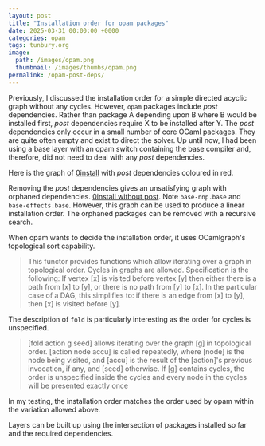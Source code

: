 ```yaml
---
layout: post
title: "Installation order for opam packages"
date: 2025-03-31 00:00:00 +0000
categories: opam
tags: tunbury.org
image:
  path: /images/opam.png
  thumbnail: /images/thumbs/opam.png
permalink: /opam-post-deps/
---
```


Previously, I discussed the installation order for a simple directed acyclic graph without any cycles. However, `opam` packages include _post_ dependencies. Rather than package A depending upon B where B would be installed first, _post_ dependencies require X to be installed after Y. The _post_ dependencies only occur in a small number of core OCaml packages. They are quite often empty and exist to direct the solver. Up until now, I had been using a base layer with an opam switch containing the base compiler and, therefore, did not need to deal with any _post_ dependencies.

Here is the graph of [0install](/images/0install.2.18-with-post-with-colour.pdf) with _post_ dependencies coloured in red.

Removing the _post_ dependencies gives an unsatisfying graph with orphaned dependencies. [0install without post](/images/0install.2.18-without-post.pdf). Note `base-nnp.base` and `base-effects.base`. However, this graph can be used to produce a linear installation order. The orphaned packages can be removed with a recursive search.

When opam wants to decide the installation order, it uses OCamlgraph's topological sort capability.

> This functor provides functions which allow iterating over a graph in topological order. Cycles in graphs are allowed. Specification is the following: If vertex [x] is visited before vertex [y] then either there is a path from [x] to [y], or there is no path from [y] to [x].  In the particular case of a DAG, this simplifies to: if there is an edge from [x] to [y], then [x] is visited before [y].

The description of `fold` is particularly interesting as the order for cycles is unspecified.

> [fold action g seed] allows iterating over the graph [g] in topological order. [action node accu] is called repeatedly, where [node] is the node being visited, and [accu] is the result of the [action]'s previous invocation, if any, and [seed] otherwise.  If [g] contains cycles, the order is unspecified inside the cycles and every node in the cycles will be presented exactly once

In my testing, the installation order matches the order used by opam within the variation allowed above.

Layers can be built up using the intersection of packages installed so far and the required dependencies.
